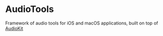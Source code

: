 # AudioTools
Framework of audio tools for iOS and macOS applications, built on top of [AudioKit](github.com/AudioKit/AudioKit)

